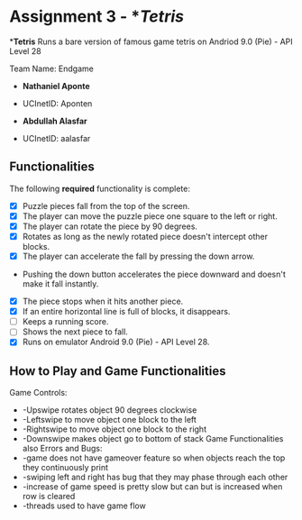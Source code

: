 
# Assignment 3 - *_Tetris_


*****Tetris**** 
Runs a bare version of famous game tetris on Andriod 9.0 (Pie) - API Level 28

Team Name: Endgame

*  ****Nathaniel Aponte****

-  UCInetID: Aponten

*  ****Abdullah Alasfar****

-  UCInetID: aalasfar

## Functionalities

[//]: # (Write [x] to mark off what was accomplished.<br/>)

The following ****required**** functionality is complete:

*  [x] Puzzle pieces fall from the top of the screen.
*  [x] The player can move the puzzle piece one square to the left or right.
*  [x] The player can rotate the piece by 90 degrees.
*  [x] Rotates as long as the newly rotated piece doesn't intercept other blocks.
*  [x] The player can accelerate the fall by pressing the down arrow.
- Pushing the down button accelerates the piece downward and doesn't make it fall instantly.
*  [x]  The piece stops when it hits another piece.
*  [x]  If an entire horizontal line is full of blocks, it disappears.
*  [ ]  Keeps a running score.
*  [ ]  Shows the next piece to fall.
*  [x]  Runs on emulator Android 9.0 (Pie) - API Level 28.
## How to Play and Game Functionalities

Game Controls:
*  -Upswipe rotates object 90 degrees clockwise
*  -Leftswipe to move object one block to the left
*  -Rightswipe to move object one block to the right
*  -Downswipe makes object go to bottom of stack
Game Functionalities also Errors and Bugs:
*  -game does not have gameover feature so when objects reach the top they continuously print
*  -swiping left and right has bug that they may phase through each other
*  -increase of game speed is pretty slow but can but is increased when row is cleared 
*  -threads used to have game flow 


